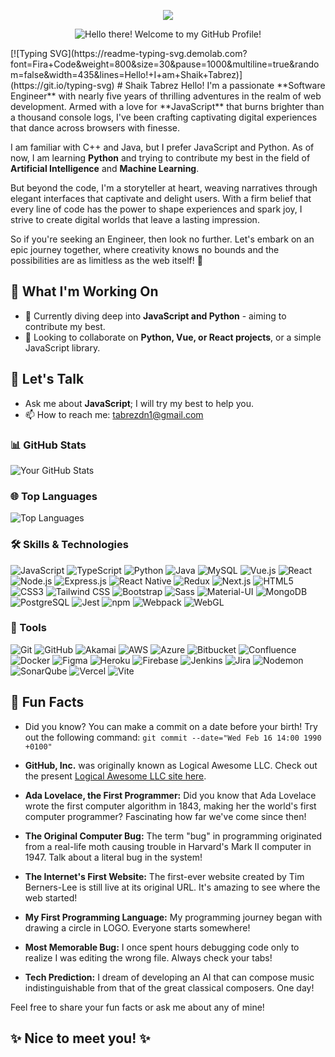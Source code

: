 <p align="center">
  <a href="https://tabrezdn1.github.io/" target="_blank" rel="noopener noreferrer"><img src="https://img.shields.io/badge/🌐-Check_out_my_portfolio!-brightgreen?style=for-the-badge&logo=appveyor"></a>
</p>
<p align="center">
  <img src="https://media.giphy.com/media/hvRJCLFzcasrR4ia7z/giphy.gif" alt="Hello there! Welcome to my GitHub Profile!">
</p>
[![Typing SVG](https://readme-typing-svg.demolab.com?font=Fira+Code&weight=800&size=30&pause=1000&multiline=true&random=false&width=435&lines=Hello!+I+am+Shaik+Tabrez)](https://git.io/typing-svg)
# Shaik Tabrez
Hello! I'm a passionate **Software Engineer** with nearly five years of thrilling adventures in the realm of web development. Armed with a love for **JavaScript** that burns brighter than a thousand console logs, I've been crafting captivating digital experiences that dance across browsers with finesse.

I am familiar with C++ and Java, but I prefer JavaScript and Python. As of now, I am learning **Python** and trying to contribute my best in the field of **Artificial Intelligence** and **Machine Learning**.

But beyond the code, I'm a storyteller at heart, weaving narratives through elegant interfaces that captivate and delight users. With a firm belief that every line of code has the power to shape experiences and spark joy, I strive to create digital worlds that leave a lasting impression.

So if you're seeking an  Engineer, then look no further. Let's embark on an epic journey together, where creativity knows no bounds and the possibilities are as limitless as the web itself! 🚀

## 🚧 What I'm Working On
- 🔭 Currently diving deep into **JavaScript and Python** - aiming to contribute my best.
- 👯 Looking to collaborate on **Python, Vue, or React projects**, or a simple JavaScript library.

## 💬 Let's Talk
- Ask me about **JavaScript**; I will try my best to help you.
- 📫 How to reach me: [tabrezdn1@gmail.com](mailto:tabrezdn1@gmail.com)

### 📊 GitHub Stats
![Your GitHub Stats](https://github-readme-stats.vercel.app/api?username=tabrezdn1&show_icons=true&theme=radical)

### 🌐 Top Languages
![Top Languages](https://github-readme-stats.vercel.app/api/top-langs/?username=tabrezdn1&layout=compact&theme=radical)

### 🛠️ Skills & Technologies
![JavaScript](https://img.shields.io/badge/-JavaScript-F7DF1E?style=flat-square&logo=javascript&logoColor=black)
![TypeScript](https://img.shields.io/badge/-TypeScript-3178C6?style=flat-square&logo=typescript&logoColor=white)
![Python](https://img.shields.io/badge/-Python-3776AB?style=flat-square&logo=python&logoColor=white)
![Java](https://img.shields.io/badge/-Java-007396?style=flat-square&logo=java&logoColor=white)
![MySQL](https://img.shields.io/badge/-MySQL-4479A1?style=flat-square&logo=mysql&logoColor=white)
![Vue.js](https://img.shields.io/badge/-Vue.js-4FC08D?style=flat-square&logo=vue.js&logoColor=white)
![React](https://img.shields.io/badge/-React-61DAFB?style=flat-square&logo=react&logoColor=black)
![Node.js](https://img.shields.io/badge/-Node.js-339933?style=flat-square&logo=nodedotjs&logoColor=white)
![Express.js](https://img.shields.io/badge/-Express.js-000000?style=flat-square&logo=express&logoColor=white)
![React Native](https://img.shields.io/badge/-React_Native-61DAFB?style=flat-square&logo=react&logoColor=black)
![Redux](https://img.shields.io/badge/-Redux-764ABC?style=flat-square&logo=redux&logoColor=white)
![Next.js](https://img.shields.io/badge/-Next.js-000000?style=flat-square&logo=nextdotjs&logoColor=white)
![HTML5](https://img.shields.io/badge/-HTML5-E34F26?style=flat-square&logo=html5&logoColor=white)
![CSS3](https://img.shields.io/badge/-CSS3-1572B6?style=flat-square&logo=css3&logoColor=white)
![Tailwind CSS](https://img.shields.io/badge/-Tailwind_CSS-38B2AC?style=flat-square&logo=tailwind-css&logoColor=white)
![Bootstrap](https://img.shields.io/badge/-Bootstrap-7952B3?style=flat-square&logo=bootstrap&logoColor=white)
![Sass](https://img.shields.io/badge/-Sass-CC6699?style=flat-square&logo=sass&logoColor=white)
![Material-UI](https://img.shields.io/badge/-Material_UI-0081CB?style=flat-square&logo=material-ui&logoColor=white)
![MongoDB](https://img.shields.io/badge/-MongoDB-47A248?style=flat-square&logo=mongodb&logoColor=white)
![PostgreSQL](https://img.shields.io/badge/-PostgreSQL-4169E1?style=flat-square&logo=postgresql&logoColor=white)
![Jest](https://img.shields.io/badge/-Jest-C21325?style=flat-square&logo=jest&logoColor=white)
![npm](https://img.shields.io/badge/-npm-CB3837?style=flat-square&logo=npm&logoColor=white)
![Webpack](https://img.shields.io/badge/-Webpack-8DD6F9?style=flat-square&logo=webpack&logoColor=black)
![WebGL](https://img.shields.io/badge/-WebGL-990000?style=flat-square&logo=webgl&logoColor=white)

### 🧰 Tools
![Git](https://img.shields.io/badge/-Git-F05032?style=flat-square&logo=git&logoColor=white)
![GitHub](https://img.shields.io/badge/-GitHub-181717?style=flat-square&logo=github&logoColor=white)
![Akamai](https://img.shields.io/badge/-Akamai-F05032?style=flat-square&logo=akamai&logoColor=white)
![AWS](https://img.shields.io/badge/-AWS-232F3E?style=flat-square&logo=amazon-aws&logoColor=white)
![Azure](https://img.shields.io/badge/-Azure-0078D4?style=flat-square&logo=microsoft-azure&logoColor=white)
![Bitbucket](https://img.shields.io/badge/-Bitbucket-0052CC?style=flat-square&logo=bitbucket&logoColor=white)
![Confluence](https://img.shields.io/badge/-Confluence-172B4D?style=flat-square&logo=confluence&logoColor=white)
![Docker](https://img.shields.io/badge/-Docker-2496ED?style=flat-square&logo=docker&logoColor=white)
![Figma](https://img.shields.io/badge/-Figma-F24E1E?style=flat-square&logo=figma&logoColor=white)
![Heroku](https://img.shields.io/badge/-Heroku-430098?style=flat-square&logo=heroku&logoColor=white)
![Firebase](https://img.shields.io/badge/-Firebase-FFCA28?style=flat-square&logo=firebase&logoColor=black)
![Jenkins](https://img.shields.io/badge/-Jenkins-D24939?style=flat-square&logo=jenkins&logoColor=white)
![Jira](https://img.shields.io/badge/-Jira-0052CC?style=flat-square&logo=jira&logoColor=white)
![Nodemon](https://img.shields.io/badge/-Nodemon-76D04B?style=flat-square&logo=nodemon&logoColor=white)
![SonarQube](https://img.shields.io/badge/-SonarQube-4E9BCD?style=flat-square&logo=sonarqube&logoColor=white)
![Vercel](https://img.shields.io/badge/-Vercel-000000?style=flat-square&logo=vercel&logoColor=white)
![Vite](https://img.shields.io/badge/-Vite-646CFF?style=flat-square&logo=vite&logoColor=white)


## 🎉 Fun Facts
- Did you know? You can make a commit on a date before your birth! Try out the following command: `git commit --date="Wed Feb 16 14:00 1990 +0100"`

- **GitHub, Inc.** was originally known as Logical Awesome LLC. Check out the present [Logical Awesome LLC site here](https://logicalawesome.com).

- **Ada Lovelace, the First Programmer:** Did you know that Ada Lovelace wrote the first computer algorithm in 1843, making her the world's first computer programmer? Fascinating how far we've come since then!

- **The Original Computer Bug:** The term "bug" in programming originated from a real-life moth causing trouble in Harvard's Mark II computer in 1947. Talk about a literal bug in the system!

- **The Internet's First Website:** The first-ever website created by Tim Berners-Lee is still live at its original URL. It's amazing to see where the web started!

- **My First Programming Language:** My programming journey began with drawing a circle in LOGO. Everyone starts somewhere!

- **Most Memorable Bug:** I once spent hours debugging code only to realize I was editing the wrong file. Always check your tabs!

- **Tech Prediction:** I dream of developing an AI that can compose music indistinguishable from that of the great classical composers. One day!

Feel free to share your fun facts or ask me about any of mine!

## ✨ Nice to meet you! ✨
